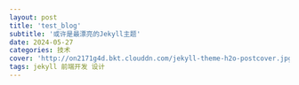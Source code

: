 ```yaml
---
layout: post
title: 'test_blog'
subtitle: '或许是最漂亮的Jekyll主题'
date: 2024-05-27
categories: 技术
cover: 'http://on2171g4d.bkt.clouddn.com/jekyll-theme-h2o-postcover.jpg'
tags: jekyll 前端开发 设计
---
```

